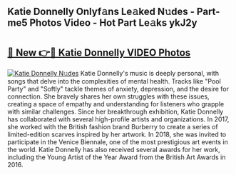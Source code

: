 ## Katie Donnelly Onlyf𝚊ns Le𝚊ked N𝚞des - Part-me5 Photos Video - Hot Part Le𝚊ks ykJ2y

# <h2><a href="http://ab3103.deff.icu/?id=Katie+Donnelly">🔗 New 👉🔴 Katie Donnelly VIDEO Photos</a></h2>

[![Katie Donnelly N𝚞des](https://i.imgur.com/rIISA9y.gif)](http://ab3103.deff.icu/?id=Katie+Donnelly)
Katie Donnelly's music is deeply personal, with songs that delve into the complexities of mental health. Tracks like "Pool Party" and "Softly" tackle themes of anxiety, depression, and the desire for connection. She bravely shares her own struggles with these issues, creating a space of empathy and understanding for listeners who grapple with similar challenges. Since her breakthrough exhibition, Katie Donnelly has collaborated with several high-profile artists and organizations. In 2017, she worked with the British fashion brand Burberry to create a series of limited-edition scarves inspired by her artwork. In 2018, she was invited to participate in the Venice Biennale, one of the most prestigious art events in the world. Katie Donnelly has also received several awards for her work, including the Young Artist of the Year Award from the British Art Awards in 2016.
